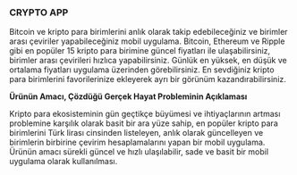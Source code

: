 <strong><h3>CRYPTO APP</h3></strong>

Bitcoin ve kripto para birimlerini anlık olarak takip edebileceğiniz ve birimler arası çeviriler
yapabileceğiniz mobil uygulama. Bitcoin, Ethereum ve Ripple gibi en popüler 15 kripto para birimine
güncel fiyatları ile ulaşabilirsiniz, birimler arası çevirileri hızlıca yapabilirsiniz. Günlük en yüksek, en
düşük ve ortalama fiyatları uygulama üzerinden görebilirsiniz. En sevdiğiniz kripto para birimlerini
favorilerinize ekleyerek ayrı bir görünüm kazandırabilirsiniz.

<b>Ürünün Amacı, Çözdüğü Gerçek Hayat Probleminin Açıklaması</b>

Kripto para ekosisteminin gün geçtikçe büyümesi ve ihtiyaçlarının artması problemine karşılık olarak
basit bir ara yüze sahip, en popüler kripto para birimlerini Türk lirası cinsinden listeleyen, anlık olarak
güncelleyen ve birimlerin birbirine çevirim hesaplamalarını yapan bir mobil uygulama. Ürünün amacı
sürekli güncel ve hızlı ulaşılabilir, sade ve basit bir mobil uygulama olarak kullanılması.
